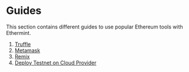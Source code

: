 <!--
order: false
parent:
  order: 5
-->

# Guides

This section contains different guides to use popular Ethereum tools with Ethermint.

1. [Truffle](./truffle.md)
2. [Metamask](./metamask.md)
3. [Remix](./remix.md)
4. [Deploy Testnet on Cloud Provider](./cloud_testnet.md)
